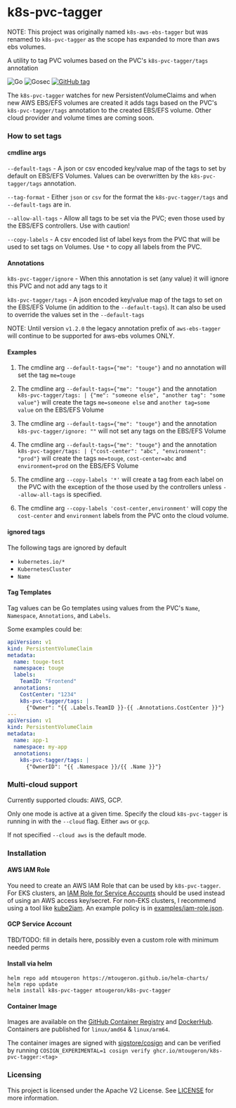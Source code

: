 # k8s-pvc-tagger

NOTE: This project was originally named `k8s-aws-ebs-tagger` but was renamed to `k8s-pvc-tagger` as the scope has expanded to more than aws ebs volumes.

A utility to tag PVC volumes based on the PVC's `k8s-pvc-tagger/tags` annotation

![Go](https://github.com/mtougeron/k8s-pvc-tagger/workflows/Go/badge.svg) ![Gosec](https://github.com/mtougeron/k8s-pvc-tagger/workflows/Gosec/badge.svg) [![GitHub tag](https://img.shields.io/github/v/tag/mtougeron/k8s-pvc-tagger)](https://github.com/mtougeron/k8s-pvc-tagger/tags/)

The `k8s-pvc-tagger` watches for new PersistentVolumeClaims and when new AWS EBS/EFS volumes are created it adds tags based on the PVC's `k8s-pvc-tagger/tags` annotation to the created EBS/EFS volume. Other cloud provider and volume times are coming soon.

### How to set tags

#### cmdline args

`--default-tags` - A json or csv encoded key/value map of the tags to set by default on EBS/EFS Volumes. Values can be overwritten by the `k8s-pvc-tagger/tags` annotation.

`--tag-format` - Either `json` or `csv` for the format the `k8s-pvc-tagger/tags` and `--default-tags` are in.

`--allow-all-tags` - Allow all tags to be set via the PVC; even those used by the EBS/EFS controllers. Use with caution!

`--copy-labels` - A csv encoded list of label keys from the PVC that will be used to set tags on Volumes. Use `*` to copy all labels from the PVC.

#### Annotations

`k8s-pvc-tagger/ignore` - When this annotation is set (any value) it will ignore this PVC and not add any tags to it

`k8s-pvc-tagger/tags` - A json encoded key/value map of the tags to set on the EBS/EFS Volume (in addition to the `--default-tags`). It can also be used to override the values set in the `--default-tags`

NOTE: Until version `v1.2.0` the legacy annotation prefix of `aws-ebs-tagger` will continue to be supported for aws-ebs volumes ONLY.

#### Examples

1. The cmdline arg `--default-tags={"me": "touge"}` and no annotation will set the tag `me=touge`

2. The cmdline arg `--default-tags={"me": "touge"}` and the annotation `k8s-pvc-tagger/tags: | {"me": "someone else", "another tag": "some value"}` will create the tags `me=someone else` and `another tag=some value` on the EBS/EFS Volume

3. The cmdline arg `--default-tags={"me": "touge"}` and the annotation `k8s-pvc-tagger/ignore: ""` will not set any tags on the EBS/EFS Volume

4. The cmdline arg `--default-tags={"me": "touge"}` and the annotation `k8s-pvc-tagger/tags: | {"cost-center": "abc", "environment": "prod"}` will create the tags `me=touge`, `cost-center=abc` and `environment=prod` on the EBS/EFS Volume

5. The cmdline arg `--copy-labels '*'` will create a tag from each label on the PVC with the exception of the those used by the controllers unless `--allow-all-tags` is specified.

6. The cmdline arg `--copy-labels 'cost-center,environment'` will copy the `cost-center` and `environment` labels from the PVC onto the cloud volume.

#### ignored tags

The following tags are ignored by default
- `kubernetes.io/*`
- `KubernetesCluster`
- `Name`

#### Tag Templates

Tag values can be Go templates using values from the PVC's `Name`, `Namespace`, `Annotations`, and `Labels`.

Some examples could be:

```yaml
apiVersion: v1
kind: PersistentVolumeClaim
metadata:
  name: touge-test
  namespace: touge
  labels:
    TeamID: "Frontend"
  annotations:
    CostCenter: "1234"
    k8s-pvc-tagger/tags: |
      {"Owner": "{{ .Labels.TeamID }}-{{ .Annotations.CostCenter }}"}
---
apiVersion: v1
kind: PersistentVolumeClaim
metadata:
  name: app-1
  namespace: my-app
  annotations:
    k8s-pvc-tagger/tags: |
      {"OwnerID": "{{ .Namespace }}/{{ .Name }}"}
```

### Multi-cloud support

Currently supported clouds: AWS, GCP.

Only one mode is active at a given time. Specify the cloud `k8s-pvc-tagger` is running in with the `--cloud` flag. Either `aws` or `gcp`.

If not specified `--cloud aws` is the default mode.

### Installation

#### AWS IAM Role

You need to create an AWS IAM Role that can be used by `k8s-pvc-tagger`. For EKS clusters, an [IAM Role for Service Accounts](https://docs.aws.amazon.com/eks/latest/userguide/iam-roles-for-service-accounts-technical-overview.html) should be used instead of using an AWS access key/secret. For non-EKS clusters, I recommend using a tool like [kube2iam](https://github.com/jtblin/kube2iam). An example policy is in [examples/iam-role.json](examples/iam-role.json).

#### GCP Service Account

TBD/TODO: fill in details here, possibly even a custom role with minimum needed perms

#### Install via helm

```
helm repo add mtougeron https://mtougeron.github.io/helm-charts/
helm repo update
helm install k8s-pvc-tagger mtougeron/k8s-pvc-tagger
```

#### Container Image

Images are available on the [GitHub Container Registry](https://github.com/users/mtougeron/packages/container/k8s-pvc-tagger/versions) and [DockerHub](https://hub.docker.com/r/mtougeron/k8s-pvc-tagger). Containers are published for `linux/amd64` & `linux/arm64`.

The container images are signed with [sigstore/cosign](https://github.com/sigstore/cosign) and can be verified by running `COSIGN_EXPERIMENTAL=1 cosign verify ghcr.io/mtougeron/k8s-pvc-tagger:<tag>`

### Licensing

This project is licensed under the Apache V2 License. See [LICENSE](https://github.com/mtougeron/k8s-pvc-tagger/blob/main/LICENSE) for more information.

